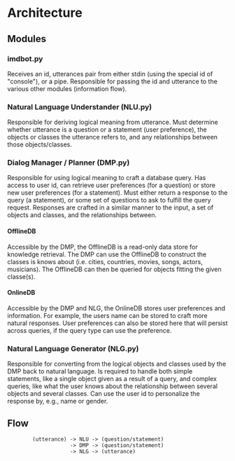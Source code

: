 # Architecture
## Modules
### imdbot.py
  Receives an id, utterances pair from either stdin (using the special id of "console"), or a pipe. Responsible for passing the id and utterance to the various other modules (information flow).
### Natural Language Understander (NLU.py)
  Responsible for deriving logical meaning from utterance. Must determine whether utterance is a question or a statement (user preference), the objects or classes the utterance refers to, and any relationships between those objects/classes.
### Dialog Manager / Planner (DMP.py)
   Responsible for using logical meaning to craft a database query. Has access to user id, can retrieve user preferences (for a question) or store new user preferences (for a statement). Must either return a response to the query (a statement), or some set of questions to ask to fulfill the query request. Responses are crafted in a similar manner to the input, a set of objects and classes, and the relationships between.
#### OfflineDB
  Accessible by the DMP, the OfflineDB is a read-only data store for knowledge retrieval. The DMP can use the OfflineDB to construct the classes is knows about (i.e. cities, countries, movies, songs, actors, musicians). The OfflineDB can then be queried for objects fitting the given classe(s).
#### OnlineDB
  Accessible by the DMP and NLG, the OnlineDB stores user preferences and information. For example, the users name can be stored to craft more natural responses. User preferences can also be stored here that will persist across queries, if the query type can use the preference.
### Natural Language Generator (NLG.py)
  Responsible for converting from the logical objects and classes used by the DMP back to natural language. Is required to handle both simple statements, like a single object given as a result of a query, and complex queries, like what the user knows about the relationship between several objects and several classes. Can use the user id to personalize the response by, e.g., name or gender.
## Flow
            (utterance) -> NLU -> (question/statement)
                        -> DMP -> (question/statement)
                        -> NLG -> (utterance)
